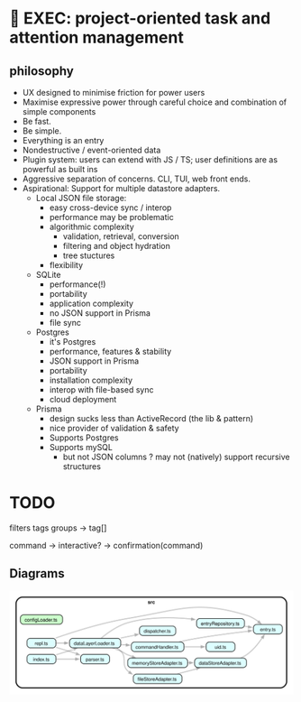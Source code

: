 # 🧰 EXEC: project-oriented task and attention management

## philosophy

- UX designed to minimise friction for power users
- Maximise expressive power through careful choice and combination of simple
components
- Be fast.
- Be simple.
- Everything is an entry
- Nondestructive / event-oriented data
- Plugin system: users can extend with JS / TS; user definitions are as powerful as built ins
- Aggressive separation of concerns. CLI, TUI, web front ends. 
- Aspirational: Support for multiple datastore adapters.
  - Local JSON file storage: 
    + easy cross-device sync / interop
    - performance may be problematic
    - algorithmic complexity
      - validation, retrieval, conversion
      - filtering and object hydration
      - tree stuctures
    + flexibility
  - SQLite 
    + performance(!)
    + portability
    + application complexity
    - no JSON support in Prisma
    - file sync 
  - Postgres
    + it's Postgres
    + performance, features & stability
    + JSON support in Prisma
    - portability
    - installation complexity
    - interop with file-based sync
    + cloud deployment
  - Prisma
    + design sucks less than ActiveRecord (the lib & pattern)
    + nice provider of validation & safety
    + Supports Postgres
    + Supports mySQL
      - but not JSON columns
    ? may not (natively) support recursive structures

# TODO

filters
  tags
    groups -> tag[]

command -> interactive? -> confirmation(command)

## Diagrams

![dependencies](./doc/graph.svg)
